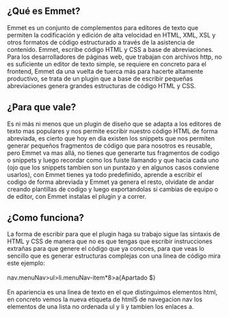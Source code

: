 ## ¿Qué es Emmet?
Emmet es un conjunto de complementos para editores de texto que permiten la codificación y edición de alta velocidad en HTML, XML, XSL y otros formatos de código estructurado a través de la asistencia de contenido. Emmet, escribe código HTML y CSS a base de abreviaciones.
Para los desarrolladores de páginas web, que trabajan con archivos http, no es suficiente un editor de texto simple, se requiere en concreto para el frontend, Emmet da una vuelta de tuerca más para hacerte altamente productivo, se trata de un plugin que a base de escribir pequeñas abreviaciones genera grandes estructuras de código HTML y CSS.

## ¿Para que vale?
Es ni más ni menos que un plugin de diseño que se adapta a los editores de texto mas populares y nos permite escribir nuestro código HTML de forma abreviada, es cierto que hoy en dia existen los snippets que nos permiten generar pequeños fragmentos de código que para nosotros es reusable, pero Emmet va mas allá, no tienes que generarte tus fragmentos de codigo o snippets y luego recordar como los fuiste llamando y que hacia cada uno (ojo que los snippets tambien son un puntazo y en algunos casos conviene usarlos), con Emmet tienes ya todo predefinido, aprende a escribir el codigo de forma abreviada y Emmet ya genera el resto, olvidate de andar creando plantillas de codigo y luego exportandolas si cambias de equipo o de editor, con Emmet instalas el plugin y a correr.

## ¿Como funciona?
La forma de escribir para que el plugin haga su trabajo sigue las sintaxis de HTML y CSS de manera que no es que tengas que escribir instrucciones extrañas para que genere el código que ya conoces, para que veas lo sencillo que es generar estructuras complejas con una linea de código mira este ejemplo:
<br>
<br>
nav.menuNav>ul>li.menuNav-item*8>a{Apartado $}
<br>
<br>
En apariencia es una linea de texto en el que distinguimos elementos html, en concreto vemos la nueva etiqueta de html5 de navegacion nav los elementos de una lista no ordenada ul y li y tambien los enlaces a.
